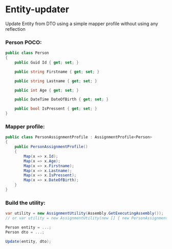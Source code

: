 # Entity-updater
Update Entity from DTO using a simple mapper profile without using any reflection

### Person POCO:
```csharp
public class Person
{
    public Guid Id { get; set; }

    public string Firstname { get; set; }

    public string Lastname { get; set; }

    public int Age { get; set; }

    public DateTime DateOfBirth { get; set; }

    public bool IsPressent { get; set; }
}
```

### Mapper profile:
```csharp
public class PersonAssignmentProfile : AssignmentProfile<Person>
{
    public PersonAssignmentProfile()
    {
        Map(x => x.Id);
        Map(x => x.Age);
        Map(x => x.Firstname);
        Map(x => x.Lastname);
        Map(x => x.IsPressent);
        Map(x => x.DateOfBirth);
    }
}
```

### Build the utility:
```csharp
var utility = new AssignmentUtility(Assembly.GetExecutingAssembly());
// or var utility = new AssignmentUtility(new [] { new PersonAssignmentProfile() });

Person entity = ...;
Person dto = ...;

Update(entity, dto);
```
